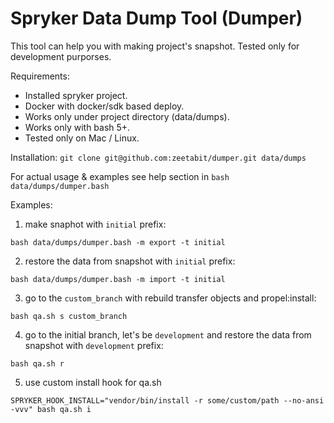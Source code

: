 # Spryker Data Dump Tool (Dumper)

This tool can help you with making project's snapshot.
Tested only for development purporses.

Requirements:
- Installed spryker project.
- Docker with docker/sdk based deploy.
- Works only under project directory (data/dumps).
- Works only with bash 5+.
- Tested only on Mac / Linux.

Installation:
`git clone git@github.com:zeetabit/dumper.git data/dumps`

For actual usage & examples see help section in `bash data/dumps/dumper.bash`

Examples:
1) make snaphot with `initial` prefix:
```
bash data/dumps/dumper.bash -m export -t initial
```
2) restore the data from snapshot with `initial` prefix:
```
bash data/dumps/dumper.bash -m import -t initial
```
3) go to the `custom_branch` with rebuild transfer objects and propel:install:
```
bash qa.sh s custom_branch
```
4) go to the initial branch, let's be `development` and restore the data from snapshot with `development` prefix:
```
bash qa.sh r
```
5) use custom install hook for qa.sh
```
SPRYKER_HOOK_INSTALL="vendor/bin/install -r some/custom/path --no-ansi -vvv" bash qa.sh i
```
